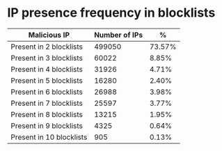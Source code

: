 # IP presence frequency in blocklists
| Malicious IP | Number of IPs | % |
|----|----|----|
| Present in 2 blocklists | 499050 | 73.57% |
| Present in 3 blocklists | 60022 | 8.85% |
| Present in 4 blocklists | 31926 | 4.71% |
| Present in 5 blocklists | 16280 | 2.40% |
| Present in 6 blocklists | 26988 | 3.98% |
| Present in 7 blocklists | 25597 | 3.77% |
| Present in 8 blocklists | 13215 | 1.95% |
| Present in 9 blocklists | 4325 | 0.64% |
| Present in 10 blocklists | 905 | 0.13% |
